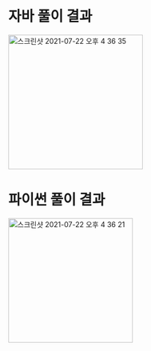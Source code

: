 # 자바 풀이 결과
<img width="269" alt="스크린샷 2021-07-22 오후 4 36 35" src="https://user-images.githubusercontent.com/42399580/126604453-85996a9b-6c19-483b-b161-1fe9b4662223.png">

# 파이썬 풀이 결과
<img width="249" alt="스크린샷 2021-07-22 오후 4 36 21" src="https://user-images.githubusercontent.com/42399580/126604475-d4f03bcf-83c0-4e2c-a385-060cf6a99b67.png">
